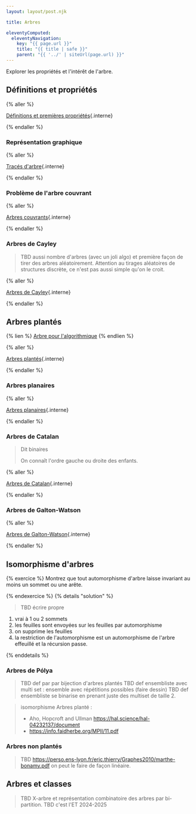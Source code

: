 ```yaml
---
layout: layout/post.njk

title: Arbres

eleventyComputed:
  eleventyNavigation:
    key: "{{ page.url }}"
    title: "{{ title | safe }}"
    parent: "{{ '../' | siteUrl(page.url) }}"
---
```


Explorer les propriétés et l'intérêt de l'arbre.

## Définitions et propriétés

{% aller %}

[Définitions et premières propriétés](définitions){.interne}

{% endaller %}

### Représentation graphique

{% aller %}

[Tracés d'arbre](tracés){.interne}

{% endaller %}

### Problème de l'arbre couvrant

{% aller %}

[Arbres couvrants](arbres-couvrants){.interne}

{% endaller %}

### Arbres de Cayley

 > TBD aussi nombre d'arbres (avec un joli algo) et première façon de tirer des arbres aléatoirement. Attention au tirages aléatoires de structures discrète, ce n'est pas aussi simple qu'on le croit.

{% aller %}

[Arbres de Cayley](cayley){.interne}

{% endaller %}

## Arbres plantés

{% lien %}
[Arbre pour l'algorithmique](https://chauvin.perso.math.cnrs.fr/book.pdf)
{% endlien %}

{% aller %}

[Arbres plantés](arbres-plantés){.interne}

{% endaller %}

### Arbres planaires

{% aller %}

[Arbres planaires](arbres-planaires){.interne}

{% endaller %}

### Arbres de Catalan

> Dit binaires
>
> On connaît l'ordre gauche ou droite des enfants.

{% aller %}

[Arbres de Catalan](arbres-catalan){.interne}

{% endaller %}

### Arbres de Galton-Watson

{% aller %}

[Arbres de Galton-Watson](arbre-galton-watson){.interne}

{% endaller %}

## Isomorphisme d'arbres

{% exercice %}
Montrez que tout automorphisme d'arbre laisse invariant au moins un sommet ou une arête.

{% endexercice %}
{% details "solution" %}

> TBD écrire propre

1. vrai à 1 ou 2 sommets
2. les feuilles sont envoyées sur les feuilles par automorphisme
3. on supprime les feuilles
4. la restriction de l'automorphisme est un automorphisme de l'arbre effeuillé et la récursion passe.

{% enddetails %}

### Arbres de Pólya

> TBD def par par bijection d'arbres plantés
> TBD def ensembliste avec multi set : ensemble avec répétitions possibles (faire dessin)
> TBD def ensembliste se binarise en prenant juste des multiset de taille 2.

> isomorphisme Arbres planté :
> - Aho, Hopcroft and Ullman <https://hal.science/hal-04232137/document>
> - <https://info.faidherbe.org/MPII/11.pdf>

### Arbres non plantés

> TBD <https://perso.ens-lyon.fr/eric.thierry/Graphes2010/marthe-bonamy.pdf> on peut le faire de façon linéaire.

## Arbres et classes

> TBD X-arbre et représentation combinatoire des arbres par bi-partition.
> TBD c'est l'ET 2024-2025
